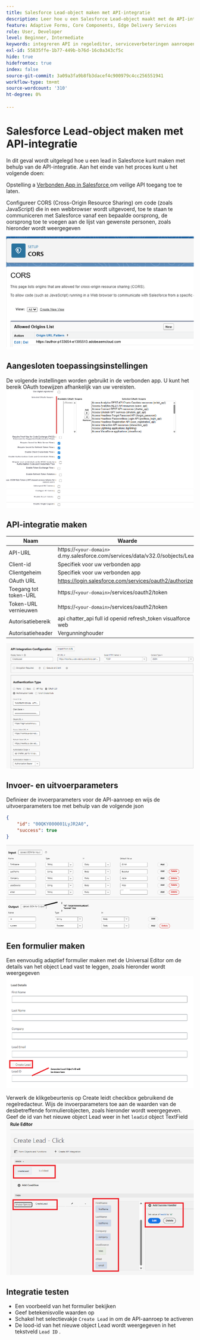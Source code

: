 ```yaml
---
title: Salesforce Lead-object maken met API-integratie
description: Leer hoe u een Salesforce Lead-object maakt met de API-integratie.
feature: Adaptive Forms, Core Components, Edge Delivery Services
role: User, Developer
level: Beginner, Intermediate
keywords: integreren API in regeleditor, serviceverbeteringen aanroepen
exl-id: 55835ffe-1b77-449b-b76d-16c0a343cf5c
hide: true
hidefromtoc: true
index: false
source-git-commit: 3a09a3fa9b8fb3dacef4c900979c4cc256551941
workflow-type: tm+mt
source-wordcount: '310'
ht-degree: 0%

---
```


# Salesforce Lead-object maken met API-integratie

In dit geval wordt uitgelegd hoe u een lead in Salesforce kunt maken met behulp van de API-integratie. Aan het einde van het proces kunt u het volgende doen:

Opstelling a [ Verbonden App in Salesforce ](https://help.salesforce.com/s/articleView?id=platform.ev_relay_create_connected_app.htm&type=5) om veilige API toegang toe te laten.

Configureer CORS (Cross-Origin Resource Sharing) om code (zoals JavaScript) die in een webbrowser wordt uitgevoerd, toe te staan te communiceren met Salesforce vanaf een bepaalde oorsprong, de oorsprong toe te voegen aan de lijst van gewenste personen, zoals hieronder wordt weergegeven

![ kurken ](assets/salesforce-cors.png)

## Aangesloten toepassingsinstellingen

De volgende instellingen worden gebruikt in de verbonden app. U kunt het bereik OAuth toewijzen afhankelijk van uw vereisten.
![ verbonden-app-montages ](assets/salesforce-connected-app-settings.png)

## API-integratie maken

| Naam | Waarde |
|--------------------------------|------------------|
| API-URL | https://`<your-domain>` d.my.salesforce.com/services/data/v32.0/sobjects/Lead |
| Client-id | Specifiek voor uw verbonden app |
| Clientgeheim | Specifiek voor uw verbonden app |
| OAuth URL | https://login.salesforce.com/services/oauth2/authorize |
| Toegang tot token-URL | https://`<your-domain>`/services/oauth2/token |
| Token-URL vernieuwen | https://`<your-domain>`/services/oauth2/token |
| Autorisatiebereik | api chatter_api full id openid refresh_token visualforce web |
| Autorisatieheader | Vergunninghouder |

![ api-integratie ](assets/salesforce-api-integration-create-lead.png)

## Invoer- en uitvoerparameters

Definieer de invoerparameters voor de API-aanroep en wijs de uitvoerparameters toe met behulp van de volgende json

```json
{
    "id": "00QKY000001LyJR2A0",
    "success": true
}
```

![ input-output ](assets/create-lead-api-integration-input-output.png)

## Een formulier maken

Een eenvoudig adaptief formulier maken met de Universal Editor om de details van het object Lead vast te leggen, zoals hieronder wordt weergegeven
![ lood-voorwerp-vorm ](assets/create-lead.png)

Verwerk de klikgebeurtenis op Create leidt checkbox gebruikend de regelredacteur. Wijs de invoerparameters toe aan de waarden van de desbetreffende formulierobjecten, zoals hieronder wordt weergegeven. Geef de id van het nieuwe object Lead weer in het `leadid` object TextField
![ regel-redacteur ](assets/create-leade-rule-editor.png)

## Integratie testen

- Een voorbeeld van het formulier bekijken
- Geef betekenisvolle waarden op
- Schakel het selectievakje `Create Lead` in om de API-aanroep te activeren
- De lood-id van het nieuwe object Lead wordt weergegeven in het tekstveld `Lead ID` .
